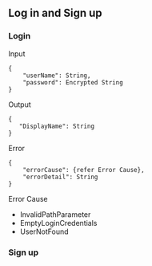 ## Log in and Sign up

### Login

Input
```
{
    "userName": String,
    "password": Encrypted String	
}
```

Output
```
{	
   "DisplayName": String
}
```

Error
```
{
    "errorCause": {refer Error Cause},
    "errorDetail": String
}
```

Error Cause  
* InvalidPathParameter
* EmptyLoginCredentials
* UserNotFound

### Sign up

```